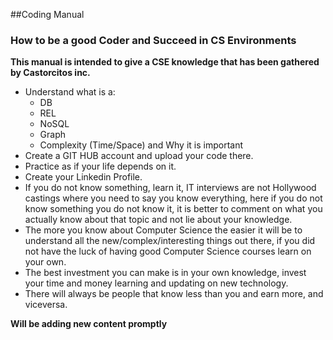 ##Coding Manual
### How to be a good Coder and Succeed in CS Environments
**This manual is intended to give a CSE knowledge that has been gathered by Castorcitos inc.**

* Understand what is a:
  * DB
  * REL
  * NoSQL
  * Graph
  * Complexity (Time/Space) and Why it is important
* Create a GIT HUB account and upload your code there.
* Practice as if your life depends on it.
* Create your Linkedin Profile.
* If you do not know something, learn it, IT interviews are not Hollywood castings where you need to say you know everything, here if you do not know something you do not know it, it is better to comment on what you actually know about that topic and not lie about your knowledge.
* The more you know about Computer Science the easier it will be to understand all the new/complex/interesting things out there, if you did not have the luck of having good Computer Science courses learn on your own.
* The best investment you can make is in your own knowledge, invest your time and money learning and updating on new technology.
* There will always be people that know less than you and earn more, and viceversa.

**Will be adding new content promptly**